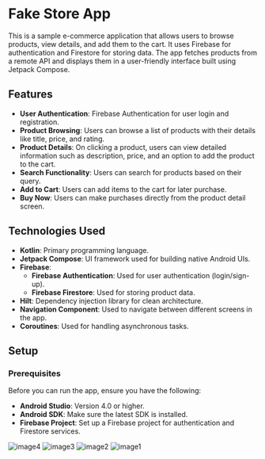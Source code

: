 # Fake Store App

This is a sample e-commerce application that allows users to browse products, view details, and add them to the cart. It uses Firebase for authentication and Firestore for storing data. The app fetches products from a remote API and displays them in a user-friendly interface built using Jetpack Compose.

## Features

- **User Authentication**: Firebase Authentication for user login and registration.
- **Product Browsing**: Users can browse a list of products with their details like title, price, and rating.
- **Product Details**: On clicking a product, users can view detailed information such as description, price, and an option to add the product to the cart.
- **Search Functionality**: Users can search for products based on their query.
- **Add to Cart**: Users can add items to the cart for later purchase.
- **Buy Now**: Users can make purchases directly from the product detail screen.

## Technologies Used

- **Kotlin**: Primary programming language.
- **Jetpack Compose**: UI framework used for building native Android UIs.
- **Firebase**: 
    - **Firebase Authentication**: Used for user authentication (login/sign-up).
    - **Firebase Firestore**: Used for storing product data.
- **Hilt**: Dependency injection library for clean architecture.
- **Navigation Component**: Used to navigate between different screens in the app.
- **Coroutines**: Used for handling asynchronous tasks.

## Setup

### Prerequisites

Before you can run the app, ensure you have the following:

- **Android Studio**: Version 4.0 or higher.
- **Android SDK**: Make sure the latest SDK is installed.
- **Firebase Project**: Set up a Firebase project for authentication and Firestore services.


![image4](https://github.com/user-attachments/assets/10b71e78-a3b9-4676-86a1-7b0bd81adfa4)
![image3](https://github.com/user-attachments/assets/0d0740c4-fcc2-4cdd-ac04-4d52bf236c83)
![image2](https://github.com/user-attachments/assets/593a57b1-e90d-402b-afbb-d4c5477a33f6)
![image1](https://github.com/user-attachments/assets/e7e68f79-56dc-4b7a-8cb6-6c9aa3e5b084)



